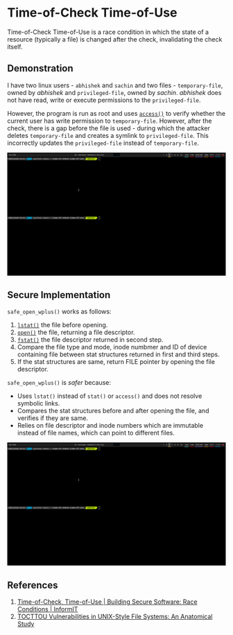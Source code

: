 # Time-of-Check Time-of-Use

Time-of-Check Time-of-Use is a race condition in which the state of a
resource (typically a file) is changed after the check, invalidating the
check itself.

## Demonstration

I have two linux users - `abhishek` and `sachin`
and two files - `temporary-file`, owned by _abhishek_ and
`privileged-file`, owned by _sachin_. _abhishek_ does not have read,
write or execute permissions to the `privileged-file`.

However, the program is run as root and uses
[`access()`](https://man7.org/linux/man-pages/man2/access.2.html) to
verify whether the current user has write permission to
`temporary-file`. However, after the check, there is a gap before the
file is used - during which the attacker deletes `temporary-file` and
creates a symlink to `privileged-file`. This incorrectly updates the
`privileged-file` instead of `temporary-file`.

![Insecure File Access](/insecure-file-access.gif)

## Secure Implementation

`safe_open_wplus()` works as follows:

1. [`lstat()`](https://man7.org/linux/man-pages/man2/lstat.2.html) the
   file before opening.
2. [`open()`](https://man7.org/linux/man-pages/man2/open.2.html) the
   file, returning a file descriptor.
3. [`fstat()`](https://man7.org/linux/man-pages/man2/lstat.2.html) the
   file descriptor returned in second step.
4. Compare the file type and mode, inode numbmer and ID of device
   containing file between stat structures returned in first and third
   steps.
5. If the stat structures are same, return FILE pointer by opening the
   file descriptor.

`safe_open_wplus()` is _safer_ because:
- Uses `lstat()` instead of `stat()` or `access()` and does not resolve
  symbolic links.
- Compares the stat structures before and after opening the file, and
  verifies if they are same.
- Relies on file descriptor and inode numbers which are immutable
  instead of file names, which can point to different files.

![Secure File Access](/secure-file-access.gif)

## References

1. [Time-of-Check, Time-of-Use | Building Secure Software: Race Conditions | InformIT](https://www.informit.com/articles/article.aspx?p=23947&seqNum=30)
2. [TOCTTOU Vulnerabilities in UNIX-Style File Systems: An Anatomical Study](https://www.usenix.org/conference/fast-05/tocttou-vulnerabilities-unix-style-file-systems-anatomical-study)
